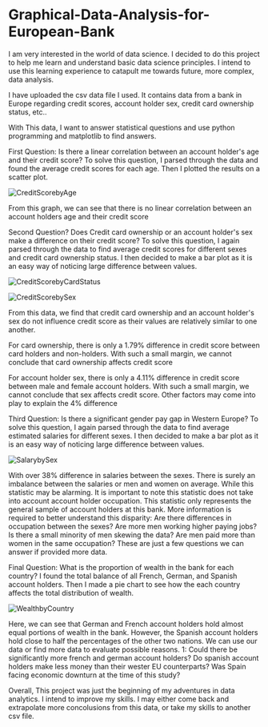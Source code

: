 # Graphical-Data-Analysis-for-European-Bank

I am very interested in the world of data science. I decided to do this project to help me learn and understand basic data science principles. I intend to use this learning experience to catapult me towards future, more complex, data analysis.

I have uploaded the csv data file I used. It contains data from a bank in Europe regarding credit scores, account holder sex, credit card ownership status, etc..

With This data, I want to answer statistical questions and use python programming and matplotlib to find answers.

First Question: Is there a linear correlation between an account holder's age and their credit score?
To solve this question, I parsed through the data and found the average credit scores for each age. Then I plotted the results on a scatter plot.

![CreditScorebyAge](https://user-images.githubusercontent.com/56270716/187733603-289cbb8e-5d98-486a-9aab-3cb1353d568b.png)

From this graph, we can see that there is no linear correlation between an account holders age and their credit score

Second Question? Does Credit card ownership or an account holder's sex make a difference on their credit score?
To solve this question, I again parsed through the data to find average credit scores for different sexes and credit card ownership status. I then decided to make a bar plot as it is an easy way of noticing large difference between values.

![CreditScorebyCardStatus](https://user-images.githubusercontent.com/56270716/187735017-5515263a-9047-4fff-ba40-f2fc7adeb88d.png)

![CreditScorebySex](https://user-images.githubusercontent.com/56270716/187735047-183e5146-4899-4984-897e-a7d1c5c9133e.png)

From this data, we find that credit card ownership and an account holder's sex do not influence credit score as their values are relatively similar to one another.

For card ownership, there is only a 1.79% difference in credit score between card holders and non-holders. With such a small margin, we cannot conclude that card ownership affects credit score

For account holder sex, there is only a 4.11% difference in credit score between male and female account holders. With such a small margin, we cannot conclude that sex affects credit score. Other factors may come into play to explain the 4% difference

Third Question: Is there a significant gender pay gap in Western Europe?
To solve this question, I again parsed through the data to find average estimated salaries for different sexes. I then decided to make a bar plot as it is an easy way of noticing large difference between values.

![SalarybySex](https://user-images.githubusercontent.com/56270716/187736895-df4156c3-009d-43d0-9b63-74982538b1de.png)

With over 38% difference in salaries between the sexes. There is surely an imbalance between the salaries or men and women on average. While this statistic may be alarming. It is important to note this statistic does not take into account account holder occupation. This statistic only represents the general sample of account holders at this bank. More information is required to better understand this disparity: Are there differences in occupation between the sexes? Are more men working higher paying jobs? Is there a small minority of men skewing the data? Are men paid more than women in the same occupation? These are just a few questions we can answer if provided more data.

Final Question: What is the proportion of wealth in the bank for each country?
I found the total balance of all French, German, and Spanish account holders. Then I made a pie chart to see how the each country affects the total distribution of wealth.

![WealthbyCountry](https://user-images.githubusercontent.com/56270716/187738654-53aead98-db44-42a7-a211-5cd016e16155.png)

Here, we can see that German and French account holders hold almost equal portions of wealth in the bank. However, the Spanish account holders hold close to half the percentages of the other two nations. We can use our data or find more data to evaluate possible reasons. 1: Could there be significantly more french and german account holders? Do spanish account holders make less money than their wester EU counterparts? Was Spain facing economic downturn at the time of this study?

Overall, This project was just the beginning of my adventures in data analytics. I intend to improve my skills. I may either come back and extrapolate more concolusions from this data, or take my skills to another csv file.


